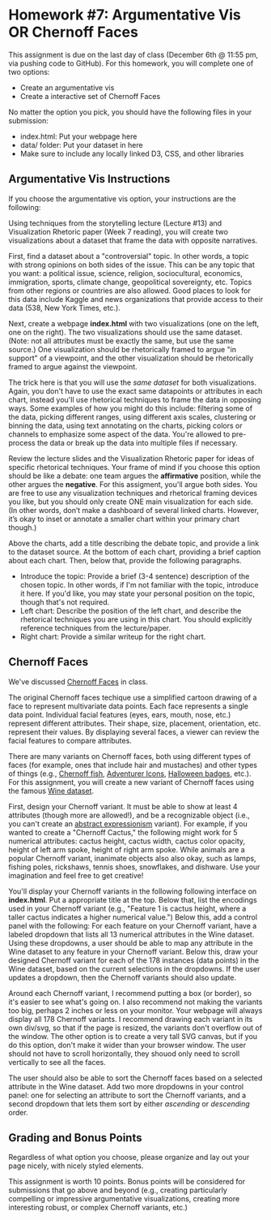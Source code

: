 # Homework #7: Argumentative Vis OR Chernoff Faces

This assignment is due on the last day of class (December 6th @ 11:55 pm, via pushing code to GitHub). For this homework, you will complete one of two options:
* Create an argumentative vis
* Create a interactive set of Chernoff Faces

No matter the option you pick, you should have the following files in your submission:
* index.html: Put your webpage here
* data/ folder: Put your dataset in here
* Make sure to include any locally linked D3, CSS, and other libraries

## Argumentative Vis Instructions
If you choose the argumentative vis option, your instructions are the following:

Using techniques from the storytelling lecture (Lecture #13) and Visualization Rhetoric paper (Week 7 reading), you will create two visualizations about a dataset that frame the data with opposite narratives.

First, find a dataset about a "controversial" topic. In other words, a topic with strong opinions on both sides of the issue. This can be any topic that you want: a political issue, science, religion, sociocultural, economics, immigration, sports, climate change, geopolitical sovereignty, etc. Topics from other regions or countries are also allowed. Good places to look for this data include Kaggle and news organizations that provide access to their data (538, New York Times, etc.).

Next, create a webpage **index.html** with two visualizations (one on the left, one on the right). The two visualizations should use the same dataset. (Note: not all attributes must be exactly the same, but use the same source.) One visualization should be rhetorically framed to argue "in support" of a viewpoint, and the other visualization should be rhetorically framed to argue against the viewpoint.

The trick here is that you will use the _same dataset_ for both visualizations. Again, you don't have to use the exact same datapoints or attributes in each chart, instead you'll use rhetorical techniques to frame the data in opposing ways. Some examples of how you might do this include: filtering some of the data, picking different ranges, using different axis scales, clustering or binning the data, using text annotating on the charts, picking colors or channels to emphasize some aspect of the data. You're allowed to pre-process the data or break up the data into multiple files if necessary.

Review the lecture slides and the Visualization Rhetoric paper for ideas of specific rhetorical techniques. Your frame of mind if you choose this option should be like a debate: one team argues the **affirmative** position, while the other argues the **negative**. For this assigment, you'll argue both sides. You are free to use any visualization techniques and rhetorical framing devices you like, but you should only create ONE main visualization for each side. (In other words, don’t make a dashboard of several linked charts. However, it’s okay to inset or annotate a smaller chart within your primary chart though.) 

Above the charts, add a title describing the debate topic, and provide a link to the dataset source. At the bottom of each chart, providing a brief caption about each chart. Then, below that, provide the following paragraphs.
* Introduce the topic: Provide a brief (3-4 sentence) description of the chosen topic. In other words, if I'm not familiar with the topic, introduce it here. If you'd like, you may state your personal position on the topic, though that's not required.
* Left chart: Describe the position of the left chart, and describe the rhetorical techniques you are using in this chart. You should explicitly reference techniques from the lecture/paper.
* Right chart: Provide a similar writeup for the right chart.

## Chernoff Faces

We've discussed [Chernoff Faces](https://www.jstor.org/stable/2284077?seq=1#metadata_info_tab_contents) in class.

The original Chernoff faces techique use a simplified cartoon drawing of a face to represent multivariate data points. Each face represents a single data point. Individual facial features (eyes, ears, mouth, nose, etc.) represent different attributes. Their shape, size, placement, orientation, etc. represent their values. By displaying several faces, a viewer can review the facial features to compare attributes. 

There are many variants on Chernoff faces, both using different types of faces (for example, ones that include hair and mustaches) and other types of things (e.g., [Chernoff fish](https://www.information-age.com/data-personality-evolution-visualisation-123464800/), [Adventurer Icons](https://www.datavisualizationsociety.com/member-data-challenge/2019/3/28/chernoff-adventurers), [Halloween badges](https://twitter.com/yuliakrolik/status/1189915828197756928), etc.). For this assignment, you will create a new variant of Chernoff faces using the famous [Wine dataset](https://archive.ics.uci.edu/ml/datasets/Wine).

First, design your Chernoff variant. It must be able to show at least 4 attributes (though more are allowed!), and be a recognizable object (i.e., you can't create an [abstract expressionism](https://en.wikipedia.org/wiki/Abstract_expressionism) variant). For example, if you wanted to create a "Chernoff Cactus," the following might work for 5 numerical attributes: cactus height, cactus width, cactus color opacity, height of left arm spoke, height of right arm spoke. While animals are a popular Chernoff variant, inanimate objects also also okay, such as lamps, fishing poles, rickshaws, tennis shoes, snowflakes, and dishware. Use your imagination and feel free to get creative!

You'll display your Chernoff variants in the following following interface on **index.html**. Put a appropriate title at the top. Below that, list the encodings used in your Chernoff variant (e.g., "Feature 1 is cactus height, where a taller cactus indicates a higher numerical value.") Below this, add a control panel with the following: For each feature on your Chernoff variant, have a labeled dropdown that lists all 13 numerical attributes in the Wine dataset. Using these dropdowns, a user should be able to map any attribute in the Wine dataset to any feature in your Chernoff variant. Below this, draw your designed Chernoff variant for each of the 178 instances (data points) in the Wine dataset, based on the current selections in the dropdowns. If the user updates a dropdown, then the Chernoff variants should also update. 

Around each Chernoff variant, I recommend putting a box (or border), so it's easier to see what's going on. I also recommend not making the variants too big, perhaps 2 inches or less on your monitor. Your webpage will always display all 178 Chernoff variants. I recommend drawing each variant in its own div/svg, so that if the page is resized, the variants don't overflow out of the window. The other option is to create a very tall SVG canvas, but if you do this option, don't make it wider than your browser window. The user should not have to scroll horizontally, they shouod only need to scroll vertically to see all the faces.

The user should also be able to sort the Chernoff faces based on a selected attribute in the Wine dataset. Add two more dropdowns in your control panel: one for selecting an attribute to sort the Chernoff variants, and a second dropdown that lets them sort by either _ascending_ or _descending_ order.

## Grading and Bonus Points

Regardless of what option you choose, please organize and lay out your page nicely, with nicely styled elements.

This assignment is worth 10 points. Bonus points will be considered for submissions that go above and beyond (e.g., creating particularly compelling or impressive argumentative visualizations, creating more interesting robust, or complex Chernoff variants, etc.)